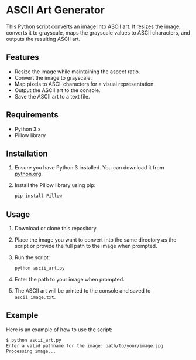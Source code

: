 # ASCII Art Generator

This Python script converts an image into ASCII art. It resizes the image, converts it to grayscale, maps the grayscale values to ASCII characters, and outputs the resulting ASCII art.

## Features

- Resize the image while maintaining the aspect ratio.
- Convert the image to grayscale.
- Map pixels to ASCII characters for a visual representation.
- Output the ASCII art to the console.
- Save the ASCII art to a text file.

## Requirements

- Python 3.x
- Pillow library

## Installation

1. Ensure you have Python 3 installed. You can download it from [python.org](https://www.python.org/downloads/).

2. Install the Pillow library using pip:

    ```bash
    pip install Pillow
    ```

## Usage

1. Download or clone this repository.

2. Place the image you want to convert into the same directory as the script or provide the full path to the image when prompted.

3. Run the script:

    ```bash
    python ascii_art.py
    ```

4. Enter the path to your image when prompted.

5. The ASCII art will be printed to the console and saved to `ascii_image.txt`.

## Example

Here is an example of how to use the script:

```bash
$ python ascii_art.py
Enter a valid pathname for the image: path/to/your/image.jpg
Processing image...
